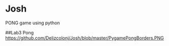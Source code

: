 # Josh
PONG game using python

##Lab3 Pong
https://github.com/Delizcolonj/Josh/blob/master/PygamePongBorders.PNG
